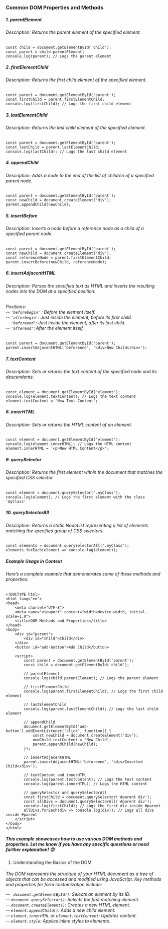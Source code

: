 ### Common DOM Properties and Methods


##### 1.	parentElement
###### Description: Returns the parent element of the specified element.

```
const child = document.getElementById('child');
const parent = child.parentElement;
console.log(parent); // Logs the parent element
```

##### 2.	firstElementChild
###### Description: Returns the first child element of the specified element.

```
const parent = document.getElementById('parent');
const firstChild = parent.firstElementChild;
console.log(firstChild); // Logs the first child element
```

##### 3.	lastElementChild
###### Description: Returns the last child element of the specified element.

```
const parent = document.getElementById('parent');
const lastChild = parent.lastElementChild;
console.log(lastChild); // Logs the last child element
```

##### 4.	appendChild
###### Description: Adds a node to the end of the list of children of a specified parent node.

```
const parent = document.getElementById('parent');
const newChild = document.createElement('div');
parent.appendChild(newChild);
```

##### 5.	insertBefore
###### Description: Inserts a node before a reference node as a child of a specified parent node.

```
const parent = document.getElementById('parent');
const newChild = document.createElement('div');
const referenceNode = parent.firstElementChild;
parent.insertBefore(newChild, referenceNode);
```

##### 6.	insertAdjacentHTML
###### Description: Parses the specified text as HTML and inserts the resulting nodes into the DOM at a specified position.
<h6>
Positions: <br>
-- <code>'beforebegin'</code> : Before the element itself.<br>
-- <code>'afterbegin'</code>: Just inside the element, before its first child.<br>
-- <code>'beforeend'</code>: Just inside the element, after its last child.<br>
-- <code>'afterend'</code>: After the element itself.<br>
</h6>

```
const parent = document.getElementById('parent');
parent.insertAdjacentHTML('beforeend', '<div>New Child</div>');
```




##### 7.	textContent
###### Description: Sets or returns the text content of the specified node and its descendants.
 
```
const element = document.getElementById('element');
console.log(element.textContent); // Logs the text content
element.textContent = 'New Text Content';
```
 
##### 8.	innerHTML
###### Description: Sets or returns the HTML content of an element. 

```
const element = document.getElementById('element');
console.log(element.innerHTML); // Logs the HTML content
element.innerHTML = '<p>New HTML Content</p>';
```
 
##### 9.	querySelector
###### Description: Returns the first element within the document that matches the specified CSS selector.

```
const element = document.querySelector('.myClass');
console.log(element); // Logs the first element with the class 'myClass'
```

##### 10.	querySelectorAll
###### Description: Returns a static NodeList representing a list of elements matching the specified group of CSS selectors.
 
```
const elements = document.querySelectorAll('.myClass');
elements.forEach(element => console.log(element));
```



















##### Example Usage in Context
###### Here’s a complete example that demonstrates some of these methods and properties:

```
<!DOCTYPE html>
<html lang="en">
<head>
    <meta charset="UTF-8">
    <meta name="viewport" content="width=device-width, initial-scale=1.0">
    <title>DOM Methods and Properties</title>
</head>
<body>
    <div id="parent">
        <div id="child">Child</div>
    </div>
    <button id="add-button">Add Child</button>

    <script>
        const parent = document.getElementById('parent');
        const child = document.getElementById('child');

        // parentElement
        console.log(child.parentElement); // Logs the parent element

        // firstElementChild
        console.log(parent.firstElementChild); // Logs the first child element

        // lastElementChild
        console.log(parent.lastElementChild); // Logs the last child element

        // appendChild
        document.getElementById('add-button').addEventListener('click', function() {
            const newChild = document.createElement('div');
            newChild.textContent = 'New Child';
            parent.appendChild(newChild);
        });

        // insertAdjacentHTML
        parent.insertAdjacentHTML('beforeend', '<div>Inserted Child</div>');

        // textContent and innerHTML
        console.log(parent.textContent); // Logs the text content
        console.log(parent.innerHTML); // Logs the HTML content

        // querySelector and querySelectorAll
        const firstChild = document.querySelector('#parent div');
        const allDivs = document.querySelectorAll('#parent div');
        console.log(firstChild); // Logs the first div inside #parent
        allDivs.forEach(div => console.log(div)); // Logs all divs inside #parent
    </script>
</body>
</html>
```

##### This example showcases how to use various DOM methods and properties. Let me know if you have any specific questions or need further explanation! 😊










1. Understanding the Basics of the DOM
<h6>
The DOM represents the structure of your HTML document as a tree of objects that can be accessed and modified using JavaScript. Key methods and properties for form customization include:<br>

-- <code> document.getElementById()</code>: Selects an element by its ID.<br>
-- <code>document.querySelector()</code>: Selects the first matching element.<br>
-- <code>document.createElement()</code>: Creates a new HTML element.<br>
-- <code>element.appendChild()</code>: Adds a new child element.<br>
-- <code>element.innerHTML</code> or <code>element.textContent</code>: Updates content.<br>
-- <code>element.style</code>: Applies inline styles to elements.<br>

</h6>










